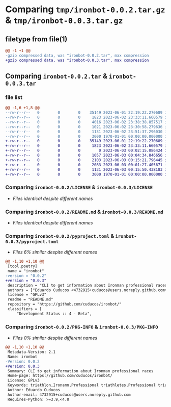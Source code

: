 # Comparing `tmp/ironbot-0.0.2.tar.gz` & `tmp/ironbot-0.0.3.tar.gz`

## filetype from file(1)

```diff
@@ -1 +1 @@
-gzip compressed data, was "ironbot-0.0.2.tar", max compression
+gzip compressed data, was "ironbot-0.0.3.tar", max compression
```

## Comparing `ironbot-0.0.2.tar` & `ironbot-0.0.3.tar`

### file list

```diff
@@ -1,6 +1,8 @@
--rw-r--r--   0        0        0    35149 2023-06-01 22:19:22.270689 ironbot-0.0.2/LICENSE
--rw-r--r--   0        0        0     1823 2023-06-02 23:33:11.660579 ironbot-0.0.2/README.md
--rw-r--r--   0        0        0     4016 2023-06-02 23:38:38.857517 ironbot-0.0.2/ironbot/__init__.py
--rw-r--r--   0        0        0     1021 2023-06-02 23:30:58.279636 ironbot-0.0.2/ironbot/__main__.py
--rw-r--r--   0        0        0     1131 2023-06-02 23:51:37.296030 ironbot-0.0.2/pyproject.toml
--rw-r--r--   0        0        0     3000 1970-01-01 00:00:00.000000 ironbot-0.0.2/PKG-INFO
+-rw-r--r--   0        0        0    35149 2023-06-01 22:19:22.270689 ironbot-0.0.3/LICENSE
+-rw-r--r--   0        0        0     1823 2023-06-02 23:33:11.660579 ironbot-0.0.3/README.md
+-rw-r--r--   0        0        0        0 2023-06-03 00:02:15.086424 ironbot-0.0.3/ironbot/__init__.py
+-rw-r--r--   0        0        0     1057 2023-06-03 00:04:34.846656 ironbot-0.0.3/ironbot/__main__.py
+-rw-r--r--   0        0        0     2103 2023-06-03 00:15:21.796445 ironbot-0.0.3/ironbot/models.py
+-rw-r--r--   0        0        0     2083 2023-06-03 00:01:27.405671 ironbot-0.0.3/ironbot/scrappers.py
+-rw-r--r--   0        0        0     1131 2023-06-03 00:15:50.438183 ironbot-0.0.3/pyproject.toml
+-rw-r--r--   0        0        0     3000 1970-01-01 00:00:00.000000 ironbot-0.0.3/PKG-INFO
```

### Comparing `ironbot-0.0.2/LICENSE` & `ironbot-0.0.3/LICENSE`

 * *Files identical despite different names*

### Comparing `ironbot-0.0.2/README.md` & `ironbot-0.0.3/README.md`

 * *Files identical despite different names*

### Comparing `ironbot-0.0.2/pyproject.toml` & `ironbot-0.0.3/pyproject.toml`

 * *Files 6% similar despite different names*

```diff
@@ -1,10 +1,10 @@
 [tool.poetry]
 name = "ironbot"
-version = "0.0.2"
+version = "0.0.3"
 description = "CLI to get information about Ironman professional races"
 authors = ["Eduardo Cuducos <4732915+cuducos@users.noreply.github.com>"]
 license = "GPLv3"
 readme = "README.md"
 repository = "https://github.com/cuducos/ironbot/"
 classifiers = [
     "Development Status :: 4 - Beta",
```

### Comparing `ironbot-0.0.2/PKG-INFO` & `ironbot-0.0.3/PKG-INFO`

 * *Files 0% similar despite different names*

```diff
@@ -1,10 +1,10 @@
 Metadata-Version: 2.1
 Name: ironbot
-Version: 0.0.2
+Version: 0.0.3
 Summary: CLI to get information about Ironman professional races
 Home-page: https://github.com/cuducos/ironbot/
 License: GPLv3
 Keywords: triathlon,Ironamn,Professional triathletes,Professional triathlon races
 Author: Eduardo Cuducos
 Author-email: 4732915+cuducos@users.noreply.github.com
 Requires-Python: >=3.9,<4.0
```

